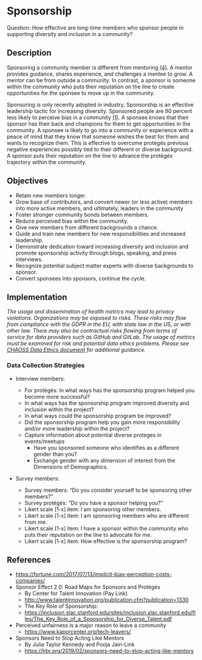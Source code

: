 # Sponsorship

Question: How effective are long-time members who sponsor people in supporting diversity and inclusion in a community?

## Description

Sponsoring a community member is different from mentoring [(4)](https://hbr.org/2019/02/sponsors-need-to-stop-acting-like-mentors). A mentor provides guidance, shares experience, and challenges a mentee to grow. A mentor can be from outside a community. In contrast, a sponsor is someone within the community who puts their reputation on the line to create opportunities for the sponsee to move up in the community.

Sponsoring is only recently adopted in industry. Sponsorship is an effective leadership tactic for increasing diversity. Sponsored people are 90 percent less likely to perceive bias in a community [(1)](https://fortune.com/2017/07/13/implicit-bias-perception-costs-companies/). A sponsee knows that their sponsor has their back and champions for them to get opportunities in the community. A sponsee is likely to go into a community or experience with a peace of mind that they know that someone wishes the best for them and wants to recognize them. This is effective to overcome protégés previous negative experiences possibly tied to their different or diverse background. A sponsor puts their reputation on the line to advance the protégés trajectory within the community.

## Objectives

- Retain new members longer.
- Grow base of contributors, and convert newer (or less active) members into more active members, and ultimately, leaders in the community
- Foster stronger community bonds between members.
- Reduce perceived bias within the community.
- Give new members from different backgrounds a chance.
- Guide and train new members for new responsibilities and increased leadership.
- Demonstrate dedication toward increasing diversity and inclusion and promote sponsorship activity through blogs, speaking, and press interviews.
- Recognize potential subject matter experts with diverse backgrounds to sponsor.
- Convert sponsees into sponsors, continue the cycle.

## Implementation
*The usage and dissemination of health metrics may lead to privacy violations. Organizations may be exposed to risks. These risks may flow from compliance with the GDPR in the EU, with state law in the US, or with other law. There may also be contractual risks flowing from terms of service for data providers such as GitHub and GitLab. The usage of metrics must be examined for risk and potential data ethics problems. Please see [CHAOSS Data Ethics document](https://github.com/chaoss/community/blob/main/data-use-statement.md) for additional guidance.*

### Data Collection Strategies

- Interview members:

  - For protégés: In what ways has the sponsorship program helped you become more successful?
  - In what ways has the sponsorship program improved diversity and inclusion within the project?
  - In what ways could the sponsorship program be improved?
  - Did the sponsorship program help you gain more responsibility and/or more leadership within the project?
  - Capture information about potential diverse proteges in events/meetups
    - Have you sponsored someone who identifies as a different gender than you?
    - Exchange gender with any dimension of interest from the Dimensions of Demographics.

- Survey members:

  - Survey members: “Do you consider yourself to be sponsoring other members?”
  - Survey protégés: “Do you have a sponsor helping you?”
  - Likert scale [1-x] item: I am sponsoring other members.
  - Likert scale [1-x] item: I am sponsoring members who are different from me.
  - Likert scale [1-x] item: I have a sponsor within the community who puts their reputation on the line to advocate for me.
  - Likert scale [1-x] item: How effective is the sponsorship program?

## References

- https://fortune.com/2017/07/13/implicit-bias-perception-costs-companies/
- Sponsor Effect 2.0: Road Maps for Sponsors and Protégés
   - By Center for Talent Innovation (Pay Link)
    - http://www.talentinnovation.org/publication.cfm?publication=1330
   - The Key Role of Sponsorship:
    - https://inclusion.slac.stanford.edu/sites/inclusion.slac.stanford.edu/files/The_Key_Role_of_a_Sponsorship_for_Diverse_Talent.pdf
- Perceived unfairness is a major reason to leave a community
   - https://www.kaporcenter.org/tech-leavers/
- Sponsors Need to Stop Acting Like Mentors
   - By Julia Taylor Kennedy and Pooja Jain-Link
   - https://hbr.org/2019/02/sponsors-need-to-stop-acting-like-mentors
